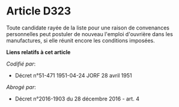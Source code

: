 # Article D323

Toute candidate rayée de la liste pour une raison de convenances personnelles peut postuler de nouveau l'emploi d'ouvrière
dans les manufactures, si elle réunit encore les conditions imposées.

**Liens relatifs à cet article**

_Codifié par_:

  - Décret n°51-471 1951-04-24 JORF 28 avril 1951

_Abrogé par_:

  - Décret n°2016-1903 du 28 décembre 2016 - art. 4

